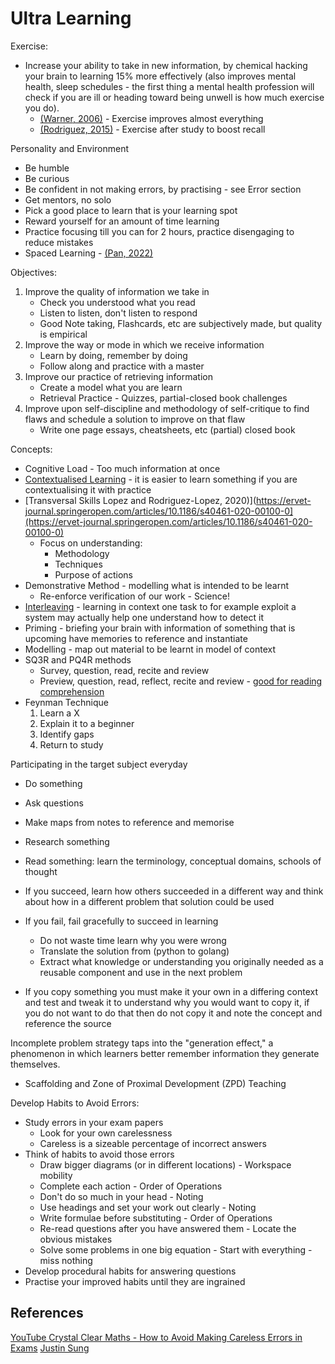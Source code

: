 # Ultra Learning 

Exercise: 
- Increase your ability to take in new information, by chemical hacking your brain to learning 15% more effectively (also improves mental health, sleep schedules - the first thing a mental health profession will check if you are ill or heading toward being unwell is how much exercise you do). 
	- [(Warner, 2006)](https://www.webmd.com/diet/news/20061103/exercise-fights-fatigue-boosts-energy) - Exercise improves almost everything
	- [(Rodriguez, 2015)](https://www.scientificamerican.com/article/hit-the-gym-after-studying-to-boost-recall/) - Exercise after study to boost recall

Personality and Environment
- Be humble 
- Be curious
- Be confident in not making errors, by practising - see Error section  
- Get mentors, no solo
- Pick a good place to learn that is your learning spot
- Reward yourself for an amount of time learning
- Practice focusing till you can for 2 hours, practice disengaging to reduce mistakes
- Spaced Learning - [(Pan, 2022)](https://psychology.ucsd.edu/undergraduate-program/undergraduate-resources/academic-writing-resources/effective-studying/spaced-practice.html)

Objectives:
1. Improve the quality of information we take in
	- Check you understood what you read
	- Listen to listen, don't listen to respond
	- Good Note taking, Flashcards, etc are subjectively made, but quality is empirical
2. Improve the way or mode in which we receive information
	- Learn by doing, remember by doing
	- Follow along and practice with a master 
3. Improve our practice of retrieving information
	- Create a model what you are learn
	- Retrieval Practice - Quizzes, partial-closed book challenges 
4. Improve upon self-discipline and methodology of self-critique to find flaws and schedule a solution to improve on that flaw  
	- Write one page essays, cheatsheets, etc (partial) closed book

Concepts:
- Cognitive Load - Too much information at once
- [Contextualised Learning](https://files.eric.ed.gov/fulltext/ED448304.pdf) - it is easier to learn something if you are contextualising it with practice
- [Transversal Skills Lopez and Rodriguez-Lopez, 2020)](https://ervet-journal.springeropen.com/articles/10.1186/s40461-020-00100-0](https://ervet-journal.springeropen.com/articles/10.1186/s40461-020-00100-0) 
	- Focus on understanding:
		- Methodology
		- Techniques
		- Purpose of actions
- Demonstrative Method - modelling what is intended to be learnt 
	- Re-enforce verification of our work - Science!  
- [Interleaving](https://academicaffairs.arizona.edu/l2l-strategy-interleaving) - learning in context one task to for example exploit a system may actually help one understand how to detect it
- Priming - briefing your brain with information of something that is upcoming have memories to reference and instantiate 
- Modelling - map out material to be learnt in model of context
- SQ3R and PQ4R methods 
	- Survey, question, read, recite and review
	- Preview, question, read, reflect, recite and review - [good for reading comprehension](https://www.verywellfamily.com/strategy-improves-reading-comprehension-2162266)
- Feynman Technique 
	1.  Learn a X
	2.  Explain it to a beginner
	3.  Identify gaps
	4.  Return to study

Participating in the target subject everyday 
- Do something
- Ask questions
- Make maps from notes to reference and memorise
- Research something 
- Read something: learn the terminology, conceptual domains, schools of thought 

- If you succeed, learn how others succeeded in a different way and think about how in a different problem that solution could be used
- If you fail, fail gracefully to succeed in learning
    - Do not waste time learn why you were wrong 
    - Translate the solution from (python to golang)
    - Extract what knowledge or understanding you originally needed as a reusable component and use in the next problem  

- If you copy something you must make it your own in a differing context and test and tweak it to understand why you would want to copy it, if you do not want to do that then do not copy it and note the concept and reference the source 


Incomplete problem strategy taps into the "generation effect," a phenomenon in which learners better remember information they generate themselves.
- Scaffolding and Zone of Proximal Development (ZPD) Teaching

Develop Habits to Avoid Errors:
- Study errors in your exam papers
	- Look for your own carelessness
	- Careless is a sizeable percentage of incorrect answers
- Think of habits to avoid those errors
	- Draw bigger diagrams (or in different locations) - Workspace mobility 
	- Complete each action - Order of Operations
	- Don't do so much in your head - Noting 
	- Use headings and set your work out clearly - Noting 
	- Write formulae before substituting - Order of Operations
	- Re-read questions after you have answered them - Locate the obvious mistakes
	- Solve some problems in one big equation - Start with everything - miss nothing
- Develop procedural habits for answering questions
- Practise your improved habits until they are ingrained
## References

[YouTube Crystal Clear Maths - How to Avoid Making Careless Errors in Exams](https://www.youtube.com/watch?v=Vmp2FAtHMrg)
[Justin Sung](https://www.youtube.com/c/JustinSung) 